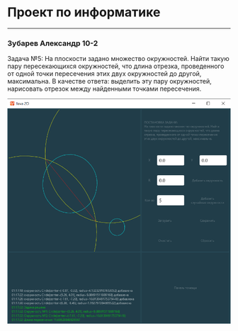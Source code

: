 # Проект по информатике

----

### Зубарев Александр 10-2

Задача №5:
На плоскости задано множество окружностей. Найти такую пару пересекающихся окружностей, что длина отрезка, проведенного от одной точки пересечения этих двух окружностей до другой, максимальна. В качестве ответа: выделить эту пару окружностей, нарисовать отрезок между найденными точками пересечения.

![Тестовая картинка](ProjPhoto.png)